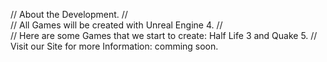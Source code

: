 //  About the Development.
//  
//  All Games will be created with Unreal Engine 4.
//  
//  Here are some Games that we start to create: Half Life 3 and Quake 5.
//  Visit our Site for more Information: comming soon.
